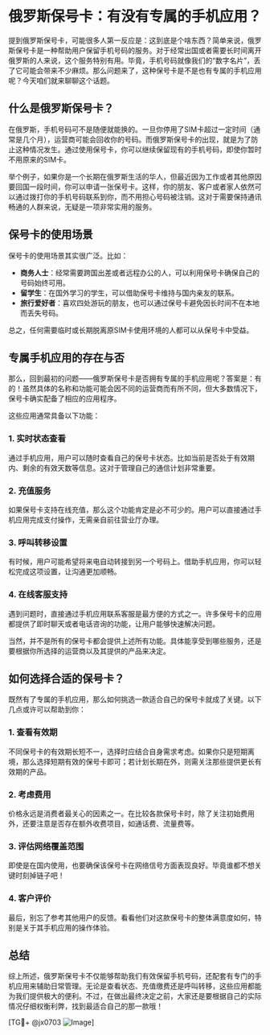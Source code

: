# 俄罗斯保号卡：有没有专属的手机应用？

提到俄罗斯保号卡，可能很多人第一反应是：这到底是个啥东西？简单来说，俄罗斯保号卡是一种帮助用户保留手机号码的服务。对于经常出国或者需要长时间离开俄罗斯的人来说，这个服务特别有用。毕竟，手机号码就像我们的“数字名片”，丢了它可能会带来不少麻烦。那么问题来了，这种保号卡是不是也有专属的手机应用呢？今天咱们就来聊聊这个话题。

## 什么是俄罗斯保号卡？

在俄罗斯，手机号码可不是随便就能换的。一旦你停用了SIM卡超过一定时间（通常是几个月），运营商可能会回收你的号码。而俄罗斯保号卡的出现，就是为了防止这种情况发生。通过使用保号卡，你可以继续保留现有的手机号码，即使你暂时不用原来的SIM卡。

举个例子，如果你是一个长期在俄罗斯生活的华人，但最近因为工作或者其他原因要回国一段时间，你可以申请一张保号卡。这样，你的朋友、客户或者家人依然可以通过拨打你的手机号码联系到你，而不用担心号码被注销。这对于需要保持通讯畅通的人群来说，无疑是一项非常实用的服务。

## 保号卡的使用场景

保号卡的使用场景其实很广泛。比如：

- **商务人士**：经常需要跨国出差或者远程办公的人，可以利用保号卡确保自己的号码始终可用。
- **留学生**：在国外学习的学生，可以借助保号卡维持与国内亲友的联系。
- **旅行爱好者**：喜欢四处游玩的朋友，也可以通过保号卡避免因长时间不在本地而丢失号码。

总之，任何需要临时或长期脱离原SIM卡使用环境的人都可以从保号卡中受益。

## 专属手机应用的存在与否

那么，回到最初的问题——俄罗斯保号卡是否拥有专属的手机应用呢？答案是：有的！虽然具体的名称和功能可能会因不同的运营商而有所不同，但大多数情况下，保号卡确实配备了相应的应用程序。

这些应用通常具备以下功能：

### 1. 实时状态查看
通过手机应用，用户可以随时查看自己的保号卡状态。比如当前是否处于有效期内、剩余的有效天数等信息。这对于管理自己的通信计划非常重要。

### 2. 充值服务
如果保号卡支持在线充值，那么这个功能肯定是必不可少的。用户可以直接通过手机应用完成支付操作，无需亲自前往营业厅办理。

### 3. 呼叫转移设置
有时候，用户可能希望将来电自动转接到另一个号码上。借助手机应用，你可以轻松完成这项设置，让沟通更加顺畅。

### 4. 在线客服支持
遇到问题时，直接通过手机应用联系客服是最方便的方式之一。许多保号卡的应用都提供了即时聊天或者电话咨询的功能，让用户能够快速解决问题。

当然，并不是所有的保号卡都会提供上述所有功能。具体能享受到哪些服务，还是要根据你所选择的运营商以及其提供的产品来决定。

## 如何选择合适的保号卡？

既然有了专属的手机应用，那么如何挑选一款适合自己的保号卡就成了关键。以下几点或许可以帮助到你：

### 1. 查看有效期
不同保号卡的有效期长短不一，选择时应结合自身需求考虑。如果你只是短期离境，那么选择短期有效的保号卡即可；若计划长期在外，则需关注那些提供更长有效期的产品。

### 2. 考虑费用
价格永远是消费者最关心的因素之一。在比较各款保号卡时，除了关注初始费用外，还要注意是否存在额外收费项目，如通话费、流量费等。

### 3. 评估网络覆盖范围
即使是在国内使用，也要确保该保号卡在网络信号方面表现良好。毕竟谁都不想关键时刻掉链子吧！

### 4. 客户评价
最后，别忘了参考其他用户的反馈。看看他们对这款保号卡的整体满意度如何，特别是关于其手机应用的操作体验。

## 总结

综上所述，俄罗斯保号卡不仅能够帮助我们有效保留手机号码，还配套有专门的手机应用来辅助日常管理。无论是查看状态、充值缴费还是呼叫转移，这些应用都能为我们提供极大的便利。不过，在做出最终决定之前，大家还是要根据自己的实际情况仔细权衡利弊，找到最适合自己的那一款哦！

[TG💪+ @jx0703 ![Image](https://github.com/user-attachments/assets/dbca1d08-cadb-493c-b0ec-ad6f7a83f270)]